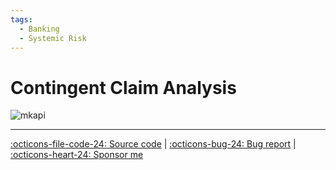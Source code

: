 ```yaml
---
tags:
  - Banking
  - Systemic Risk
---
```


# Contingent Claim Analysis

![mkapi](frds.measures.cca|short)

---

[:octicons-file-code-24: Source code](https://github.com/mgao6767/frds/blob/master/frds/measures/func_cca.py) | [:octicons-bug-24: Bug report](https://github.com/mgao6767/frds/issues/new?assignees=mgao6767&labels=&template=bug_report.md&title=%5BBUG%5D) | [:octicons-heart-24: Sponsor me](https://github.com/sponsors/mgao6767)